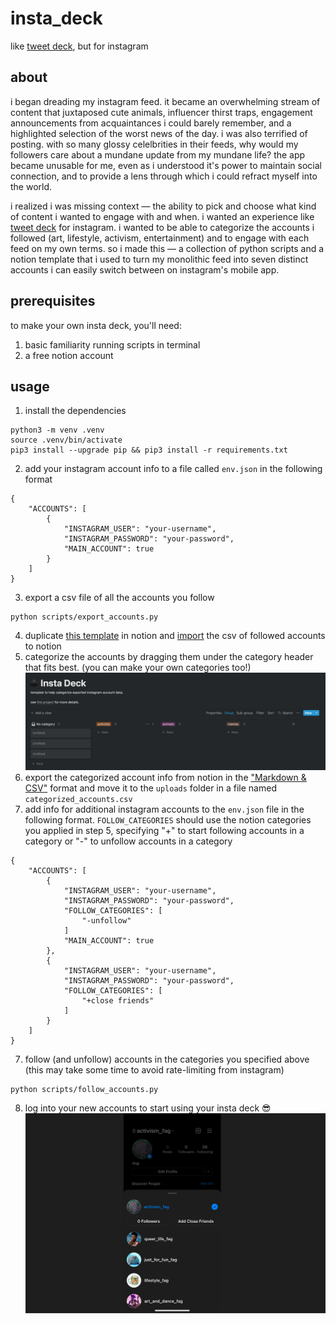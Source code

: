 # insta_deck
like [tweet deck](https://tweetdeck.twitter.com/), but for instagram

## about 
i began dreading my instagram feed. it became an overwhelming stream of content that juxtaposed cute animals, influencer thirst traps, engagement announcements from acquaintances i could barely remember, and a highlighted selection of the worst news of the day. i was also terrified of posting. with so many glossy celelbrities in their feeds, why would my followers care about a mundane update from my mundane life? the app became unusable for me, even as i understood it's power to maintain social connection, and to provide a lens through which i could refract myself into the world.

i realized i was missing context — the ability to pick and choose what kind of content i wanted to engage with and when. i wanted an experience like [tweet deck](https://tweetdeck.twitter.com/) for instagram. i wanted to be able to categorize the accounts i followed (art, lifestyle, activism, entertainment) and to engage with each feed on my own terms. so i made this — a collection of python scripts and a notion template that i used to turn my monolithic feed into seven distinct accounts i can easily switch between on instagram's mobile app. 

## prerequisites 
to make your own insta deck, you'll need:
1. basic familiarity running scripts in terminal 
2. a free notion account 

## usage
1. install the dependencies
```
python3 -m venv .venv
source .venv/bin/activate
pip3 install --upgrade pip && pip3 install -r requirements.txt
```
2. add your instagram account info to a file called `env.json` in the following format
```
{
    "ACCOUNTS": [
        {
            "INSTAGRAM_USER": "your-username",
            "INSTAGRAM_PASSWORD": "your-password",
            "MAIN_ACCOUNT": true
        }
    ]
}
```
3. export a csv file of all the accounts you follow
```
python scripts/export_accounts.py
```
4. duplicate [this template](https://www.notion.so/tngzng/5756d62703454f519107423dafbe0925?v=f3d0284f90ff4c53af4d1c7ac420fcbf) in notion and [import](https://www.notion.so/Import-data-into-Notion-18c37b470e8941789548b68049af750b) the csv of followed accounts to notion 
5. categorize the accounts by dragging them under the category header that fits best. (you can make your own categories too!)
![notion board](docs/notion-template.png)
7. export the categorized account info from notion in the ["Markdown & CSV"](https://www.notion.so/help/export-your-content) format and move it to the `uploads` folder in a file named `categorized_accounts.csv`
8. add info for additional instagram accounts to the `env.json` file in the following format. `FOLLOW_CATEGORIES` should use the notion categories you applied in step 5, specifying "+" to start following accounts in a category or "-" to unfollow accounts in a category
```
{
    "ACCOUNTS": [
        {
            "INSTAGRAM_USER": "your-username",
            "INSTAGRAM_PASSWORD": "your-password",
            "FOLLOW_CATEGORIES": [
                "-unfollow"
            ]
            "MAIN_ACCOUNT": true
        },
        {
            "INSTAGRAM_USER": "your-username",
            "INSTAGRAM_PASSWORD": "your-password",
            "FOLLOW_CATEGORIES": [
                "+close friends"
            ]
        }
    ]
}
```
7. follow (and unfollow) accounts in the categories you specified above (this may take some time to avoid rate-limiting from instagram)
```
python scripts/follow_accounts.py
```
8. log into your new accounts to start using your insta deck 😎
![screenshot](docs/insta-deck-wide.png)
